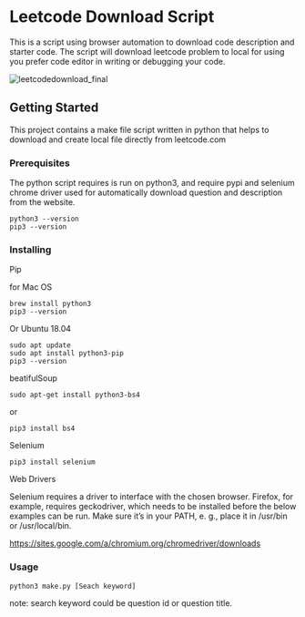 # Leetcode Download Script

This is a script using browser automation to download code description and  starter code. The script will download leetcode problem to local for using you prefer code editor in writing or debugging your code.



![leetcodedownload_final](README.assets/leetcodedownload_final.gif)



## Getting Started

This project contains a make file script written in python that helps to download and create local file directly from leetcode.com

### Prerequisites

The python script requires is run on python3, and require pypi and selenium chrome driver used for automatically download question and description from the website.

```
python3 --version
pip3 --version
```

### Installing

Pip

for Mac OS

```
brew install python3
pip3 --version
```

Or Ubuntu 18.04

```
sudo apt update
sudo apt install python3-pip
pip3 --version
```



beatifulSoup

```
sudo apt-get install python3-bs4
```

or 

```
pip3 install bs4
```



Selenium

```
pip3 install selenium
```

Web Drivers

Selenium requires a driver to interface with the chosen browser. Firefox, for example, requires geckodriver, which needs to be installed before the below examples can be run. Make sure it’s in your PATH, e. g., place it in /usr/bin or /usr/local/bin.

https://sites.google.com/a/chromium.org/chromedriver/downloads



### Usage

```
python3 make.py [Seach keyword]
```



note: search keyword could be question id or question title.



